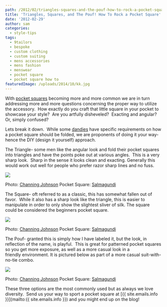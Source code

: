 ```yaml
---
path: /2012/02/triangles-squares-and-the-pouf-how-to-rock-a-pocket-square/
title: 'Triangles, Squares, and The Pouf! How To Rock a Pocket Square'
date: '2012-02-29'
author: sam
categories:
  - style-tips
tags:
  - 9tailors
  - bespoke
  - custom clothing
  - custom suiting
  - mens accessories
  - mens fashion
  - menswear
  - pocket square
  - pocket square how to
featuredImage: /uploads/2014/10/kk.jpg
---
```

With [pocket squares](http://en.wikipedia.org/wiki/Handkerchief) becoming more and more common we are in turn addressing more and more questions concerning the proper way to utilize the accessory.  How exactly do you craft that little square in your pocket to showcase your style?  Are you artfully disheveled?  Exacting and angular? Or, simply confused?

Lets break it down.  While some [dandies](http://www.merriam-webster.com/dictionary/dandy) have specific requirements on how a pocket square should be folded, we are proponents of doing it your way- hence the DIY (design it yourself) approach.

The Triangle- some men like the angular look and fold their pocket squares into triangles and have the points poke out at various angles.  This is a very sharp look.  Sharp in the sense it looks clean and exacting. Generally this would work out well for people who prefer razor sharp lines and no fuss.

[![](http://3.bp.blogspot.com/-Na48tzPCp4U/T01NjhiT6SI/AAAAAAAABMg/rmmbs5RVQME/s320/9TailorsFallShoot-282.jpg)](http://3.bp.blogspot.com/-Na48tzPCp4U/T01NjhiT6SI/AAAAAAAABMg/rmmbs5RVQME/s1600/9TailorsFallShoot-282.jpg)

Photo: [Channing Johnson](http://www.channingjohnson.com/)
Pocket Square: [Salmagundi](http://www.salmagundiboston.com/)

The Square- oft referred to as a classic, this has somewhat fallen out of favor.  While it also has a sharp look like the triangle, this is easier to manipulate in order to only show the slightest sliver of silk. The square could be considered the beginners pocket square.

[![](http://3.bp.blogspot.com/-fw_iKn1Hfjo/T01TCHti-eI/AAAAAAAABMo/G4eyrspMx7c/s320/9TailorsFallShoot-212a.jpg)](http://3.bp.blogspot.com/-fw_iKn1Hfjo/T01TCHti-eI/AAAAAAAABMo/G4eyrspMx7c/s1600/9TailorsFallShoot-212a.jpg)

Photo: [Channing Johnson](http://www.channingjohnson.com/)
Pocket Square: [Salmagundi](http://www.salmagundiboston.com/)

The Pouf- granted this is simply how I have labeled it, but the look, in reflection of the name, is playful.  This is great for patterned pocket squares so you get more exposure, as well as a more casual look in a friendly environment. It is pictured below as part of a more casual suit-with-no-tie combo.

[![](http://2.bp.blogspot.com/-BZMODyCBuNo/T01U6dZZ_dI/AAAAAAAABMw/gVs8eM3KIVM/s320/9TailorsFallShoot-056A.jpg)](http://2.bp.blogspot.com/-BZMODyCBuNo/T01U6dZZ_dI/AAAAAAAABMw/gVs8eM3KIVM/s1600/9TailorsFallShoot-056A.jpg)

Photo: [Channing Johnson](http://www.channingjohnson.com/)
Pocket Square: [Salmagundi](http://www.salmagundiboston.com/)

These three options are the most commonly used but as always we love diversity.  Send us your way to sport a pocket square at [{{ site.emails.info }}](mailto:{{ site.emails.info }}) and you might end up on the blog!